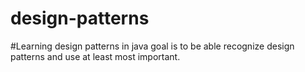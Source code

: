 # design-patterns

#Learning design patterns in java goal is to be able recognize design patterns and use at least most important.